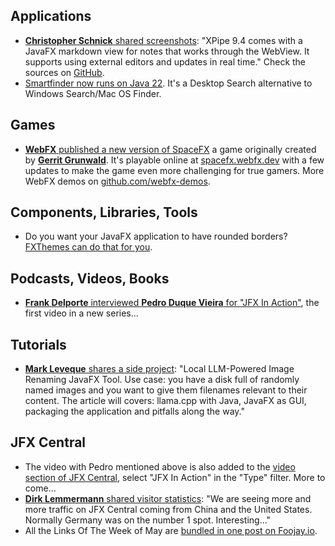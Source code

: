 ## Applications

* [**Christopher Schnick** shared screenshots](https://x.com/crschnick/status/1797530886289940828): "XPipe 9.4 comes with a JavaFX markdown view for notes that works through the WebView. It supports using external editors and updates in real time." Check the sources on [GitHub](https://github.com/xpipe-io/xpipe).
* [Smartfinder now runs on Java 22](https://x.com/SerendigityInfo/status/1797164327763357725). It's a Desktop Search alternative to Windows Search/Mac OS Finder.

## Games

* [**WebFX** published a new version of SpaceFX](https://x.com/WebFXProject/status/1797963817659600978) a game originally created by [**Gerrit Grunwald**](https://x.com/hansolo_). It's playable online at [spacefx.webfx.dev](https://spacefx.webfx.dev) with a few updates to make the game even more challenging for true gamers. More WebFX demos on [github.com/webfx-demos](https://github.com/webfx-demos).

## Components, Libraries, Tools

* Do you want your JavaFX application to have rounded borders? [FXThemes can do that for you](https://x.com/P_Duke/status/1797614063289274570).

## Podcasts, Videos, Books

* [**Frank Delporte** interviewed **Pedro Duque Vieira** for "JFX In Action"](https://webtechie.be/post/2024-06-05-jfxinaction-pedro-duque-vieira-duke/), the first video in a new series...

## Tutorials

* [**Mark Leveque** shares a side project](https://www.linkedin.com/pulse/side-project-local-llm-powered-image-renaming-tool-marc-leveque-sdkfe/): "Local LLM-Powered Image Renaming JavaFX Tool. Use case: you have a disk full of randomly named images and you want to give them filenames relevant to their content. The article will covers: llama.cpp with Java, JavaFX as GUI, packaging the application and pitfalls along the way."

## JFX Central

* The video with Pedro mentioned above is also added to the [video section of JFX Central](https://www.jfx-central.com/videos), select "JFX In Action" in the "Type" filter. More to come...
* [**Dirk Lemmermann** shared visitor statistics](https://x.com/dlemmermann/status/1798688644133486973): "We are seeing more and more traffic on JFX Central coming from China and the United States. Normally Germany was on the number 1 spot. Interesting..."
* All the Links Of The Week of May are [bundled in one post on Foojay.io](https://foojay.io/today/javafx-links-of-may-2024/).
